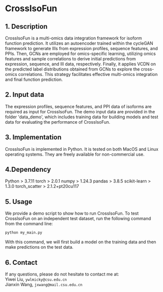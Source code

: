 # CrossIsoFun
## 1. Description
CrossIsoFun is a multi-omics data integration framework for isoform function prediction. It utilizes an autoencoder trained within the cycleGAN framework to generate IIIs from expression profiles, sequence features, and PPIs. Then, GCNs are employed for omics-specific learning, utilizing omics features and sample correlations to derive initial predictions from expression, sequence, and III data, respectively. Finally, it applies VCDN on the predicted label distributions obtained from GCNs to explore the cross-omics correlations. This strategy facilitates effective multi-omics integration and final function prediction. 


## 2. Input data
The expression profiles, sequence features, and PPI data of isoforms are required as input for CrossIsoFun. The demo input data are provided in the folder 'data_demo', which includes training data for building models and test data for evaluating the performance of CrossIsoFun.


## 3. Implementation
CrossIsoFun is implemented in Python. It is tested on both MacOS and Linux operating systems. They are freely available for non-commercial use.


## 4.Dependency
Python > 3.7.11
torch > 2.0.1
numpy > 1.24.3
pandas > 3.8.5
scikit-learn > 1.3.0
torch_scatter > 2.1.2+pt20cu117


## 5. Usage
We provide a demo script to show how to run CrossIsoFun. To test CrossIsoFun on an independent test dataset, run the following command from the command line:

```bash
python my_main.py
```

With this command, we will first build a model on the training data and then make predictions on the test data.


## 6. Contact
If any questions, please do not hesitate to contact me at:
<br>
Yiwei Liu, `ywlmicky@csu.edu.cn`
<br>
Jianxin Wang, `jxwang@mail.csu.edu.cn`
